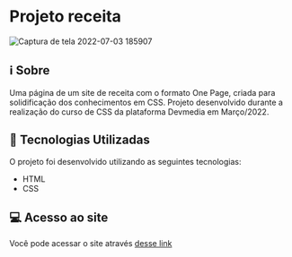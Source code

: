# Projeto receita

![Captura de tela 2022-07-03 185907](https://user-images.githubusercontent.com/94997593/177058547-c33cb6d4-b225-471f-ab4d-0d44ef00125d.gif)



## :information_source: Sobre
Uma página de um site de receita com o formato One Page, criada para solidificação dos conhecimentos em CSS. Projeto desenvolvido durante a realização do curso de CSS da plataforma Devmedia em Março/2022.


## :rocket: Tecnologias Utilizadas 

O projeto foi desenvolvido utilizando as seguintes tecnologias:

- HTML
- CSS


## :computer: Acesso ao site

Você pode acessar o site através [desse link](http://projeto-receita.vercel.app)
